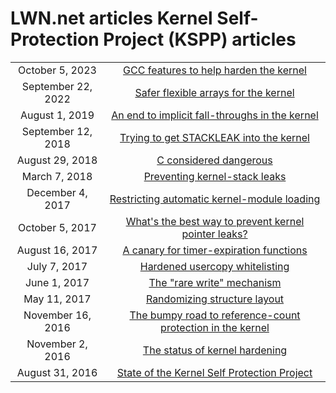   # LWN.net articles Kernel Self-Protection Project (KSPP) articles

| | |
| :------: | :-----: |
| October 5, 2023    | [GCC features to help harden the kernel](https://lwn.net/Articles/946041/) |
| September 22, 2022 | [Safer flexible arrays for the kernel](https://lwn.net/Articles/908817/) |
| August 1, 2019     | [An end to implicit fall-throughs in the kernel](https://lwn.net/Articles/794944/) |
| September 12, 2018 | [Trying to get STACKLEAK into the kernel](https://lwn.net/Articles/764325/) |
| August 29, 2018    | [C considered dangerous](https://lwn.net/Articles/763641/) |
| March 7, 2018      | [Preventing kernel-stack leaks](https://lwn.net/Articles/748642/) |
| December 4, 2017   | [Restricting automatic kernel-module loading](https://lwn.net/Articles/740455/) |
| October 5, 2017    | [What's the best way to prevent kernel pointer leaks?](https://lwn.net/Articles/735589/) |
| August 16, 2017    | [A canary for timer-expiration functions](https://lwn.net/Articles/731082/) |
| July 7, 2017       | [Hardened usercopy whitelisting](https://lwn.net/Articles/727322/) |
| June 1, 2017       | [The "rare write" mechanism](https://lwn.net/Articles/724319/) |
| May 11, 2017       | [Randomizing structure layout](https://lwn.net/Articles/722293/) |
| November 16, 2016  | [The bumpy road to reference-count protection in the kernel](https://lwn.net/Articles/706498/) |
| November 2, 2016   | [The status of kernel hardening](https://lwn.net/Articles/705262/) |
| August 31, 2016    | [State of the Kernel Self Protection Project](https://lwn.net/Articles/698827/) |

